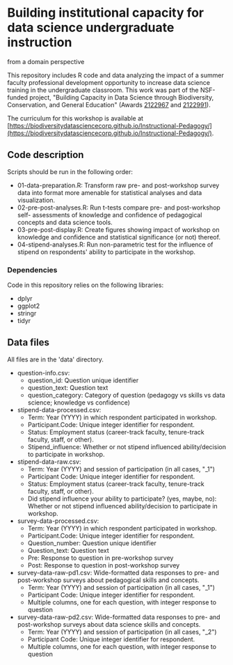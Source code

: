 # Building institutional capacity for data science undergraduate instruction 
from a domain perspective

This repository includes R code and data analyzing the impact of a summer 
faculty professional development opportunity to increase data science training 
in the undergraduate classroom. This work was part of the NSF-funded project, 
"Building Capacity in Data Science through Biodiversity, Conservation, and 
General Education" (Awards [2122967](https://www.nsf.gov/awardsearch/showAward?AWD_ID=2122967) 
and [2122991](https://www.nsf.gov/awardsearch/showAward?AWD_ID=2122991)).

The curriculum for this workshop is available at 
[https://biodiversitydatasciencecorp.github.io/Instructional-Pedagogy/](https://biodiversitydatasciencecorp.github.io/Instructional-Pedagogy/).
 
## Code description

Scripts should be run in the following order:

+ 01-data-preparation.R: Transform raw pre- and post-workshop survey data into 
format more amenable for statistical analyses and data visualization.
+ 02-pre-post-analyses.R: Run t-tests compare pre- and post-workshop self-
assessments of knowledge and confidence of pedagogical concepts and data 
science tools.
+ 03-pre-post-display.R: Create figures showing impact of workshop on knowledge 
and confidence and statistical significance (or not) thereof.
+ 04-stipend-analyses.R: Run non-parametric test for the influence of stipend 
on respondents' ability to participate in the workshop.

### Dependencies

Code in this repository relies on the following libraries:

+ dplyr
+ ggplot2
+ stringr
+ tidyr

## Data files

All files are in the 'data' directory.

+ question-info.csv: 
  + question_id: Question unique identifier
  + question_text: Question text
  + question_category: Category of question (pedagogy vs skills vs data 
  science; knowledge vs confidence)
+ stipend-data-processed.csv: 
  + Term: Year (YYYY) in which respondent participated in workshop.
  + Participant.Code: Unique integer identifier for respondent.
  + Status: Employment status (career-track faculty, tenure-track faculty, 
  staff, or other).
  + Stipend_influence: Whether or not stipend influenced ability/decision to 
  participate in workshop.
+ stipend-data-raw.csv: 
  + Term: Year (YYYY) and session of participation (in all cases, "_1")
  + Participant Code: Unique integer identifier for respondent.
  + Status: Employment status (career-track faculty, tenure-track faculty, 
  staff, or other).
  + Did stipend influence your ability to participate? (yes, maybe, no): 
  Whether or not stipend influenced ability/decision to participate in 
  workshop.
+ survey-data-processed.csv:
  + Term: Year (YYYY) in which respondent participated in workshop.
  + Participant.Code: Unique integer identifier for respondent.
  + Question_number: Question unique identifier
  + Question_text: Question text
  + Pre: Response to question in pre-workshop survey
  + Post: Response to question in post-workshop survey 
+ survey-data-raw-pd1.csv: Wide-formatted data responses to pre- and 
post-workshop surveys about pedagogical skills and concepts.
  + Term: Year (YYYY) and session of participation (in all cases, "_1")
  + Participant Code: Unique integer identifier for respondent.
  + Multiple columns, one for each question, with integer response to question
+ survey-data-raw-pd2.csv:  Wide-formatted data responses to pre- and 
post-workshop surveys about data science skills and concepts.
  + Term: Year (YYYY) and session of participation (in all cases, "_2")
  + Participant Code: Unique integer identifier for respondent.
  + Multiple columns, one for each question, with integer response to question
